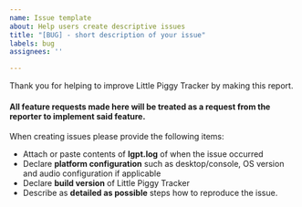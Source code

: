 ```yaml
---
name: Issue template
about: Help users create descriptive issues
title: "[BUG] - short description of your issue"
labels: bug
assignees: ''

---
```


Thank you for helping to improve Little Piggy Tracker by making this report.
#### All feature requests made here will be treated as a request from the reporter to implement said feature.

When creating issues please provide the following items:

 - Attach or paste contents of **lgpt.log** of when the issue occurred
 - Declare **platform configuration** such as desktop/console, OS version and audio configuration if applicable
 - Declare **build version** of Little Piggy Tracker
 - Describe as **detailed as possible** steps how to reproduce the
   issue.
